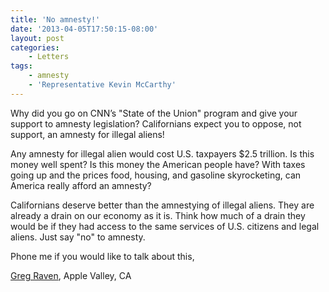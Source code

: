 ```yaml
---
title: 'No amnesty!'
date: '2013-04-05T17:50:15-08:00'
layout: post
categories:
    - Letters
tags:
    - amnesty
    - 'Representative Kevin McCarthy'
---
```


Why did you go on CNN’s "State of the Union" program and give your support to amnesty legislation? Californians expect you to oppose, not support, an amnesty for illegal aliens!  
  
Any amnesty for illegal alien would cost U.S. taxpayers $2.5 trillion. Is this money well spent? Is this money the American people have? With taxes going up and the prices food, housing, and gasoline skyrocketing, can America really afford an amnesty?

Californians deserve better than the amnestying of illegal aliens. They are already a drain on our economy as it is. Think how much of a drain they would be if they had access to the same services of U.S. citizens and legal aliens. Just say "no" to amnesty.

Phone me if you would like to talk about this,

[Greg Raven](https://www.gregraven.org), Apple Valley, CA
